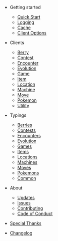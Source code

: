- Getting started

  - [Quick Start](getting-started.md)
  - [Logging](logs.md)
  - [Cache](cache.md)
  - [Client Options](options.md)

- Clients

  - [Berry](clients/berry-client.md)
  - [Contest](clients/contest-client.md)
  - [Encounter](clients/encounter-client.md)
  - [Evolution](clients/evolution-client.md)
  - [Game](clients/game-client.md)
  - [Item](clients/item-client.md)
  - [Location](clients/location-client.md)
  - [Machine](clients/machine-client.md)
  - [Move](clients/move-client.md)
  - [Pokemon](clients/pokemon-client.md)
  - [Utility](clients/utility-client.md)

- Typings

  - [Berries](typings/berry-typings.md)
  - [Contests](typings/contest-typings.md)
  - [Encounters](typings/encounter-typings.md)
  - [Evolution](typings/evolution-typings.md)
  - [Games](typings/game-typings.md)
  - [Items](typings/item-typings.md)
  - [Locations](typings/location-typings.md)
  - [Machines](typings/machine-typings.md)
  - [Moves](typings/move-typings.md)
  - [Pokemons](typings/pokemon-typings.md)
  - [Common](typings/common-typings)

- About
  - [Updates](update.md)
  - [Issues](helpers.md)
  - [Contributing](deploy.md)
  - [Code of Conduct](code-of-conduct.md)

- [Special Thanks](thanks.md)
- [Changelog](changelog.md)
